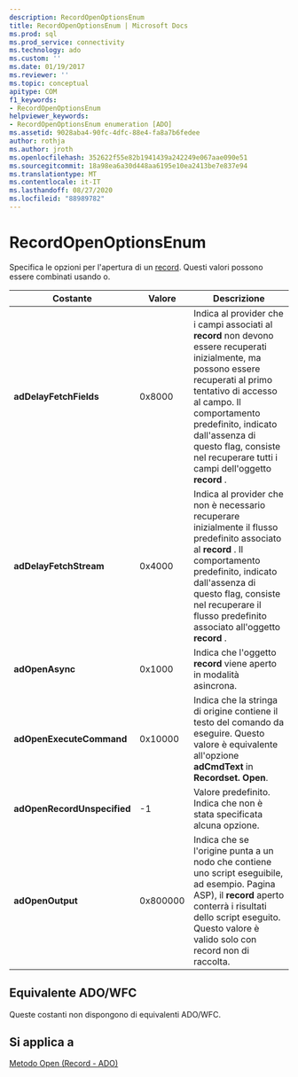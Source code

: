 ```yaml
---
description: RecordOpenOptionsEnum
title: RecordOpenOptionsEnum | Microsoft Docs
ms.prod: sql
ms.prod_service: connectivity
ms.technology: ado
ms.custom: ''
ms.date: 01/19/2017
ms.reviewer: ''
ms.topic: conceptual
apitype: COM
f1_keywords:
- RecordOpenOptionsEnum
helpviewer_keywords:
- RecordOpenOptionsEnum enumeration [ADO]
ms.assetid: 9028aba4-90fc-4dfc-88e4-fa8a7b6fedee
author: rothja
ms.author: jroth
ms.openlocfilehash: 352622f55e82b1941439a242249e067aae090e51
ms.sourcegitcommit: 18a98ea6a30d448aa6195e10ea2413be7e837e94
ms.translationtype: MT
ms.contentlocale: it-IT
ms.lasthandoff: 08/27/2020
ms.locfileid: "88989782"
---
```

# <a name="recordopenoptionsenum"></a>RecordOpenOptionsEnum
Specifica le opzioni per l'apertura di un [record](./record-object-ado.md). Questi valori possono essere combinati usando o.  
  
|Costante|Valore|Descrizione|  
|--------------|-----------|-----------------|  
|**adDelayFetchFields**|0x8000|Indica al provider che i campi associati al **record** non devono essere recuperati inizialmente, ma possono essere recuperati al primo tentativo di accesso al campo. Il comportamento predefinito, indicato dall'assenza di questo flag, consiste nel recuperare tutti i campi dell'oggetto **record** .|  
|**adDelayFetchStream**|0x4000|Indica al provider che non è necessario recuperare inizialmente il flusso predefinito associato al **record** . Il comportamento predefinito, indicato dall'assenza di questo flag, consiste nel recuperare il flusso predefinito associato all'oggetto **record** .|  
|**adOpenAsync**|0x1000|Indica che l'oggetto **record** viene aperto in modalità asincrona.|  
|**adOpenExecuteCommand**|0x10000|Indica che la stringa di origine contiene il testo del comando da eseguire. Questo valore è equivalente all'opzione **adCmdText** in **Recordset. Open**.|  
|**adOpenRecordUnspecified**|-1|Valore predefinito. Indica che non è stata specificata alcuna opzione.|  
|**adOpenOutput**|0x800000|Indica che se l'origine punta a un nodo che contiene uno script eseguibile, ad esempio. Pagina ASP), il **record** aperto conterrà i risultati dello script eseguito. Questo valore è valido solo con record non di raccolta.|  
  
## <a name="adowfc-equivalent"></a>Equivalente ADO/WFC  
 Queste costanti non dispongono di equivalenti ADO/WFC.  
  
## <a name="applies-to"></a>Si applica a  
 [Metodo Open (Record - ADO)](./open-method-ado-record.md)